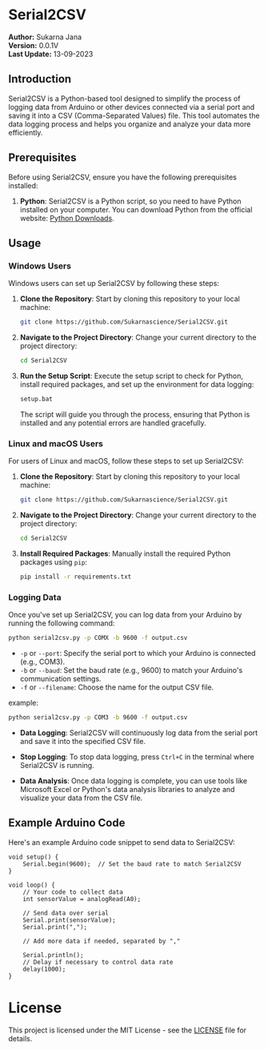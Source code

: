 # Serial2CSV

**Author:** Sukarna Jana  
**Version:** 0.0.1V  
**Last Update:** 13-09-2023  

## Introduction

Serial2CSV is a Python-based tool designed to simplify the process of logging data from Arduino or other devices connected via a serial port and saving it into a CSV (Comma-Separated Values) file. This tool automates the data logging process and helps you organize and analyze your data more efficiently.

## Prerequisites

Before using Serial2CSV, ensure you have the following prerequisites installed:

1. **Python**: Serial2CSV is a Python script, so you need to have Python installed on your computer. You can download Python from the official website: [Python Downloads](https://www.python.org/downloads/).

## Usage

### Windows Users

Windows users can set up Serial2CSV by following these steps:

1. **Clone the Repository**: Start by cloning this repository to your local machine:

    ```bash
    git clone https://github.com/Sukarnascience/Serial2CSV.git
    ```

2. **Navigate to the Project Directory**: Change your current directory to the project directory:

    ```bash
    cd Serial2CSV
    ```

3. **Run the Setup Script**: Execute the setup script to check for Python, install required packages, and set up the environment for data logging:

    ```bash
    setup.bat
    ```

    The script will guide you through the process, ensuring that Python is installed and any potential errors are handled gracefully.

### Linux and macOS Users

For users of Linux and macOS, follow these steps to set up Serial2CSV:

1. **Clone the Repository**: Start by cloning this repository to your local machine:

    ```bash
    git clone https://github.com/Sukarnascience/Serial2CSV.git
    ```

2. **Navigate to the Project Directory**: Change your current directory to the project directory:

    ```bash
    cd Serial2CSV
    ```

3. **Install Required Packages**: Manually install the required Python packages using `pip`:

    ```bash
    pip install -r requirements.txt
    ```

### Logging Data

Once you've set up Serial2CSV, you can log data from your Arduino by running the following command:

```bash
python serial2csv.py -p COMX -b 9600 -f output.csv
```

* `-p` or `--port`: Specify the serial port to which your Arduino is connected (e.g., COM3).
* `-b` or `--baud`: Set the baud rate (e.g., 9600) to match your Arduino's communication settings.
* `-f` or `--filename`: Choose the name for the output CSV file.

example: 
```bash
python serial2csv.py -p COM3 -b 9600 -f output.csv
```
* **Data Logging**: Serial2CSV will continuously log data from the serial port and save it into the specified CSV file.

* **Stop Logging**: To stop data logging, press `Ctrl+C` in the terminal where Serial2CSV is running.

* **Data Analysis**: Once data logging is complete, you can use tools like Microsoft Excel or Python's data analysis libraries to analyze and visualize your data from the CSV file.

## Example Arduino Code

Here's an example Arduino code snippet to send data to Serial2CSV:


```arduino
void setup() {
    Serial.begin(9600);  // Set the baud rate to match Serial2CSV
}

void loop() {
    // Your code to collect data
    int sensorValue = analogRead(A0);
    
    // Send data over serial
    Serial.print(sensorValue);
    Serial.print(",");
    
    // Add more data if needed, separated by ","
    
    Serial.println();
    // Delay if necessary to control data rate
    delay(1000);
}
```

# License

This project is licensed under the MIT License - see the [LICENSE](LICENSE) file for details.
